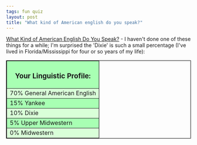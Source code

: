 ```yaml
---
tags: fun quiz
layout: post
title: "What kind of American english do you speak?"
---
```




<p><a href="http://www.blogthings.com/amenglishdialecttest/">What Kind of American English Do You Speak?</a> - I haven't done one of these things for a while; I'm surprised the 'Dixie' is such a small percentage (I've lived in Florida/Mississippi for four or so years of my life):</p>
  
<table width=400 align=center border=1 bordercolor=black cellspacing=0 cellpadding=2>
<tr><td align="center" bgcolor="#A8FFB3">
<h3>Your Linguistic Profile:</h3>
</td></tr><tr><td bgcolor="#D9FFD8">
70% General American English</td></tr><tr><td bgcolor="#A8FFB3">
15% Yankee</td></tr><tr><td bgcolor="#D9FFD8">
10% Dixie</td></tr><tr><td bgcolor="#A8FFB3">
5% Upper Midwestern</td></tr><tr><td bgcolor="#D9FFD8">
0% Midwestern</td></tr></table>



